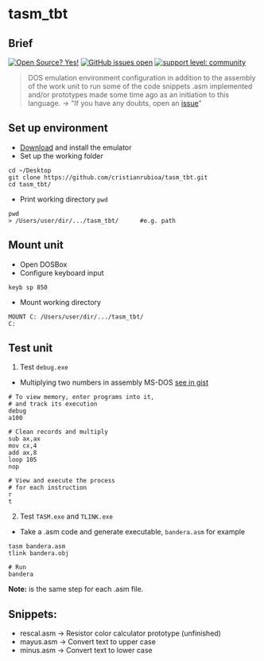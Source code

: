 # tasm_tbt

## Brief

[![Open Source? Yes!](https://badgen.net/badge/Open%20Source%20%3F/Yes%21/blue?icon=github)](https://github.com/cristianrubioa?tab=repositories)
[![GitHub issues open](https://img.shields.io/bitbucket/issues-raw/cristianrubioa/tasm_tbt)](https://github.com/cristianrubioa/tasm_tbt/issues)
[![support level: community](https://img.shields.io/badge/support%20level-community-lightgray.png)](http://wiki.ros.org/Industrial)



> DOS emulation environment configuration in addition to the assembly of the work unit to run some of the code snippets .asm implemented and/or prototypes made some time ago as an initiation to this language. -> 
"If you have any doubts, open an [issue](https://github.com/cristianrubioa/tasm_tbt/issues/new)"



## Set up environment

- [Download](https://www.dosbox.com/download.php?main=1) and install the emulator
- Set up the working folder
```
cd ~/Desktop
git clone https://github.com/cristianrubioa/tasm_tbt.git
cd tasm_tbt/
```
- Print working directory ```pwd```
```
pwd
> /Users/user/dir/.../tasm_tbt/      #e.g. path
```

## Mount unit
- Open DOSBox
- Configure keyboard input
```
keyb sp 850
```
- Mount working directory
```
MOUNT C: /Users/user/dir/.../tasm_tbt/
C:
```

## Test unit
1. Test ```debug.exe```

- Multiplying two numbers in assembly MS-DOS [see in gist](https://gist.github.com/cristianrubioa/a181e0f577f0a1cd73c00a0015793109)
```
# To view memory, enter programs into it, 
# and track its execution
debug
a100

# Clean records and multiply
sub ax,ax
mov cx,4
add ax,8
loop 105
nop

# View and execute the process 
# for each instruction
r
t
```

2. Test ```TASM.exe``` and ```TLINK.exe```
- Take a .asm code and generate executable, ```bandera.asm``` for example

```
tasm bandera.asm
tlink bandera.obj

# Run
bandera
```
**Note:** is the same step for each .asm file.


## Snippets:
- rescal.asm -> Resistor color calculator prototype (unfinished)
- mayus.asm  -> Convert text to upper case
- minus.asm  -> Convert text to lower case
